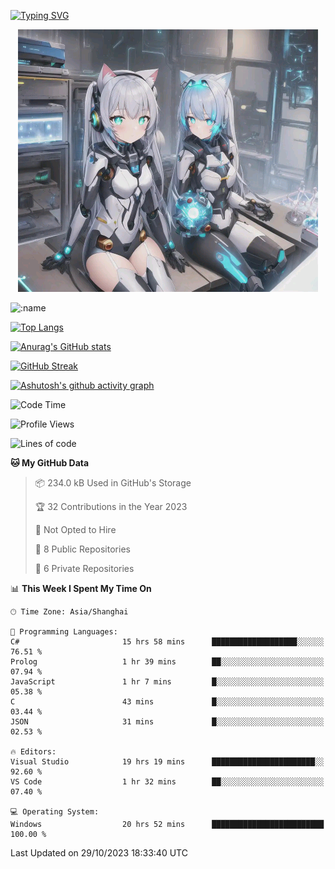 [![Typing SVG](https://readme-typing-svg.demolab.com?font=Fira+Code&pause=1000&color=F78FDE&width=435&lines=%E6%AC%A2%E8%BF%8E%E5%A4%A7%E4%BD%AC%E6%9D%A5%E8%AE%BF0v0)](https://git.io/typing-svg)


<p align="center">
  <a href="https://github.com/qq583044063qq"><img src="banner.png" alt="qq583044063qq Banner"></a>
</p>



![:name](https://count.getloli.com/get/@hk416?theme=rule34)

[![Top Langs](https://github-readme-stats.vercel.app/api/top-langs/?username=qq583044063qq&locale=cn&hide=javascript,html,css&theme=tokyonight)](https://github.com/anuraghazra/github-readme-stats)

[![Anurag's GitHub stats](https://github-readme-stats.vercel.app/api?username=qq583044063qq&count_private=true&show_icons=true&locale=cn&theme=tokyonight)](https://github.com/anuraghazra/github-readme-stats)

[![GitHub Streak](https://streak-stats.demolab.com/?user=qq583044063qq&locale=zh_Hans&theme=tokyonight)](https://git.io/streak-stats)

[![Ashutosh's github activity graph](https://github-readme-activity-graph.vercel.app/graph?username=qq583044063qq&theme=tokyo-night)](https://github.com/ashutosh00710/github-readme-activity-graph)

<!--START_SECTION:waka-->
![Code Time](http://img.shields.io/badge/Code%20Time-376%20hrs%2044%20mins-blue)

![Profile Views](http://img.shields.io/badge/Profile%20Views-1-blue)

![Lines of code](https://img.shields.io/badge/From%20Hello%20World%20I%27ve%20Written-904.7%20thousand%20lines%20of%20code-blue)

**🐱 My GitHub Data** 

> 📦 234.0 kB Used in GitHub's Storage 
 > 
> 🏆 32 Contributions in the Year 2023
 > 
> 🚫 Not Opted to Hire
 > 
> 📜 8 Public Repositories 
 > 
> 🔑 6 Private Repositories 
 > 
📊 **This Week I Spent My Time On** 

```text
🕑︎ Time Zone: Asia/Shanghai

💬 Programming Languages: 
C#                       15 hrs 58 mins      ███████████████████░░░░░░   76.51 % 
Prolog                   1 hr 39 mins        ██░░░░░░░░░░░░░░░░░░░░░░░   07.94 % 
JavaScript               1 hr 7 mins         █░░░░░░░░░░░░░░░░░░░░░░░░   05.38 % 
C                        43 mins             █░░░░░░░░░░░░░░░░░░░░░░░░   03.44 % 
JSON                     31 mins             █░░░░░░░░░░░░░░░░░░░░░░░░   02.53 % 

🔥 Editors: 
Visual Studio            19 hrs 19 mins      ███████████████████████░░   92.60 % 
VS Code                  1 hr 32 mins        ██░░░░░░░░░░░░░░░░░░░░░░░   07.40 % 

💻 Operating System: 
Windows                  20 hrs 52 mins      █████████████████████████   100.00 % 
```


 Last Updated on 29/10/2023 18:33:40 UTC
<!--END_SECTION:waka-->
